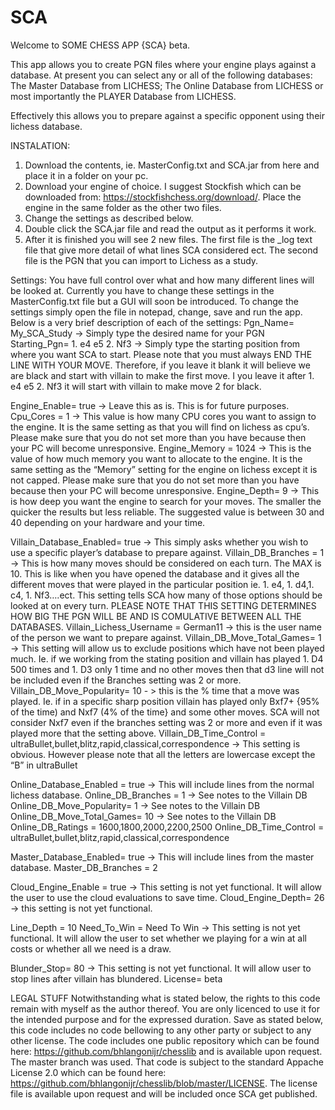 # SCA
Welcome to SOME CHESS APP {SCA} beta.

This app allows you to create PGN files where your engine plays against a database. At present you can select any or all of the following databases: The Master Database from LICHESS; The Online Database from LICHESS or most importantly the PLAYER Database from LICHESS. 

Effectively this allows you to prepare against a specific opponent using their lichess database.

INSTALATION: 
1)	Download the contents, ie. MasterConfig.txt and SCA.jar from here and place it in a folder on your pc.
2)	Download your engine of choice. I suggest Stockfish which can be downloaded from: https://stockfishchess.org/download/. Place the engine in the same folder as the other two files.
3)	Change the settings as described below.
4)	Double click the SCA.jar file and read the output as it performs it work.
5)	After it is finished you will see 2 new files. The first file is the _log text file that give more detail of what lines SCA considered ect. The second file is the PGN that you can import to Lichess as a study.

Settings:
You have full control over what and how many different lines will be looked at. Currently you have to change these settings in the MasterConfig.txt file but a GUI will soon be introduced. 
To change the settings simply open the file in notepad, change, save and run the app. Below is a very brief description of each of the settings:
Pgn_Name= My_SCA_Study -> Simply type the desired name for your PGN 
Starting_Pgn= 1. e4 e5 2. Nf3 -> Simply type the starting position from where you want SCA to start. Please note that you must always END THE LINE WITH YOUR MOVE. Therefore, if you leave it blank it will believe we are black and start with villain to make the first move. I you leave it after 1. e4 e5 2. Nf3 it will start with villain to make move 2 for black. 

Engine_Enable= true -> Leave this as is. This is for future purposes.
Cpu_Cores = 1 -> This value is how many CPU cores you want to assign to the engine. It is the same setting as that you will find on lichess as cpu’s. Please make sure that you do not set more than you have because then your PC will become unresponsive. 
Engine_Memory = 1024 -> This is the value of how much memory you want to allocate to the engine. It is the same setting as the “Memory” setting for the engine on lichess except it is not capped. Please make sure that you do not set more than you have because then your PC will become unresponsive.
Engine_Depth= 9 -> This is how deep you want the engine to search for your moves. The smaller the quicker the results but less reliable. The suggested value is between 30 and 40 depending on your hardware and your time. 

Villain_Database_Enabled= true -> This simply asks whether you wish to use a specific player’s database to prepare against.
Villain_DB_Branches = 1 -> This is how many moves should be considered on each turn. The MAX is 10. This is like when you have opened the database and it gives all the different moves that were played in the particular position ie. 1. e4, 1. d4,1. c4, 1. Nf3….ect. This setting tells SCA how many of those options should be looked at on every turn. PLEASE NOTE THAT THIS SETTING DETERMINES HOW BIG THE PGN WILL BE AND IS COMULATIVE BETWEEN ALL THE DATABASES.
Villain_Lichess_Username = German11 -> this is the user name of the person we want to prepare against.
Villain_DB_Move_Total_Games= 1 ->  This setting will allow us to exclude positions which have not been played much. Ie. if we working from the stating position and villain has played 1. D4 500 times and 1. D3 only 1 time and no other moves then that d3 line will not be included even if the Branches setting was 2 or more.
Villain_DB_Move_Popularity= 10 - > this is the % time that a move was played. Ie. if in a specific sharp position villain has played only Bxf7+ {95% of the time) and Nxf7 (4% of the time} and some other moves. SCA will not consider Nxf7 even if the branches setting was 2 or more and even if it was played more that the setting above.
Villain_DB_Time_Control = ultraBullet,bullet,blitz,rapid,classical,correspondence -> This setting is obvious. However please note that all the letters are lowercase except the “B” in ultraBullet

Online_Database_Enabled = true -> This will include lines from the normal lichess database.
Online_DB_Branches = 1 -> See notes to the Villain DB 
Online_DB_Move_Popularity= 1 -> See notes to the Villain DB 
Online_DB_Move_Total_Games= 10 -> See notes to the Villain DB 
Online_DB_Ratings = 1600,1800,2000,2200,2500
Online_DB_Time_Control = ultraBullet,bullet,blitz,rapid,classical,correspondence

Master_Database_Enabled= true -> This will include lines from the master database.
Master_DB_Branches = 2

Cloud_Engine_Enable = true -> This setting is not yet functional. It will allow the user to use the cloud evaluations to save time. 
Cloud_Engine_Depth= 26 -> this setting is not yet functional.

Line_Depth = 10
Need_To_Win = Need To Win -> This setting is not yet functional. It will allow the user to set whether we playing for a win at all costs or whether all we need is a draw. 

Blunder_Stop= 80 -> This setting is not yet functional. It will allow user to stop lines after villain has blundered.
License= beta

LEGAL STUFF
Notwithstanding what is stated below, the rights to this code remain with myself as the author thereof. You are only licenced to use it for the intended purpose and for the expressed duration.
Save as stated below, this code includes no code bellowing to any other party or subject to any other license.
The code includes one public repository which can be found here: https://github.com/bhlangonijr/chesslib and is available upon request. The master branch was used. That code is subject to the standard Appache License 2.0 which can be found here: https://github.com/bhlangonijr/chesslib/blob/master/LICENSE. The license file is available upon request and will be included once SCA get published.
 

